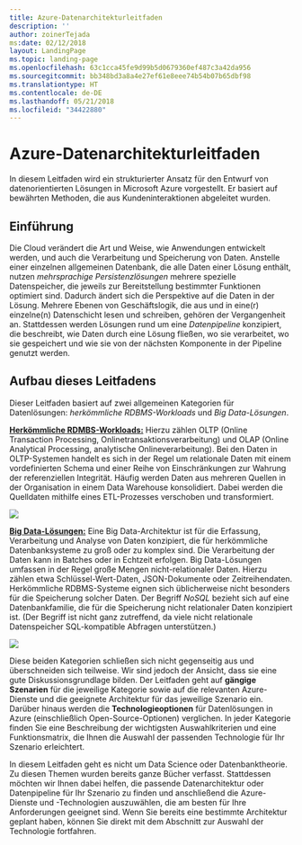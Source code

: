 ```yaml
---
title: Azure-Datenarchitekturleitfaden
description: ''
author: zoinerTejada
ms:date: 02/12/2018
layout: LandingPage
ms.topic: landing-page
ms.openlocfilehash: 63c1cca45fe9d99b5d0679360ef487c3a42da956
ms.sourcegitcommit: bb348bd3a8a4e27ef61e8eee74b54b07b65dbf98
ms.translationtype: HT
ms.contentlocale: de-DE
ms.lasthandoff: 05/21/2018
ms.locfileid: "34422880"
---
```

# <a name="azure-data-architecture-guide"></a>Azure-Datenarchitekturleitfaden

In diesem Leitfaden wird ein strukturierter Ansatz für den Entwurf von datenorientierten Lösungen in Microsoft Azure vorgestellt. Er basiert auf bewährten Methoden, die aus Kundeninteraktionen abgeleitet wurden.

## <a name="introduction"></a>Einführung

Die Cloud verändert die Art und Weise, wie Anwendungen entwickelt werden, und auch die Verarbeitung und Speicherung von Daten. Anstelle einer einzelnen allgemeinen Datenbank, die alle Daten einer Lösung enthält, nutzen _mehrsprachige Persistenzlösungen_ mehrere spezielle Datenspeicher, die jeweils zur Bereitstellung bestimmter Funktionen optimiert sind. Dadurch ändert sich die Perspektive auf die Daten in der Lösung. Mehrere Ebenen von Geschäftslogik, die aus und in eine(r) einzelne(n) Datenschicht lesen und schreiben, gehören der Vergangenheit an. Stattdessen werden Lösungen rund um eine *Datenpipeline* konzipiert, die beschreibt, wie Daten durch eine Lösung fließen, wo sie verarbeitet, wo sie gespeichert und wie sie von der nächsten Komponente in der Pipeline genutzt werden. 

## <a name="how-this-guide-is-structured"></a>Aufbau dieses Leitfadens

Dieser Leitfaden basiert auf zwei allgemeinen Kategorien für Datenlösungen: *herkömmliche RDBMS-Workloads* und *Big Data-Lösungen*. 

**[Herkömmliche RDMBS-Workloads:](./relational-data/index.md)** Hierzu zählen OLTP (Online Transaction Processing, Onlinetransaktionsverarbeitung) und OLAP (Online Analytical Processing, analytische Onlineverarbeitung). Bei den Daten in OLTP-Systemen handelt es sich in der Regel um relationale Daten mit einem vordefinierten Schema und einer Reihe von Einschränkungen zur Wahrung der referenziellen Integrität. Häufig werden Daten aus mehreren Quellen in der Organisation in einem Data Warehouse konsolidiert. Dabei werden die Quelldaten mithilfe eines ETL-Prozesses verschoben und transformiert.

![](./images/guide-rdbms.svg)

**[Big Data-Lösungen:](./big-data/index.md)** Eine Big Data-Architektur ist für die Erfassung, Verarbeitung und Analyse von Daten konzipiert, die für herkömmliche Datenbanksysteme zu groß oder zu komplex sind. Die Verarbeitung der Daten kann in Batches oder in Echtzeit erfolgen. Big Data-Lösungen umfassen in der Regel große Mengen nicht-relationaler Daten. Hierzu zählen etwa Schlüssel-Wert-Daten, JSON-Dokumente oder Zeitreihendaten. Herkömmliche RDBMS-Systeme eignen sich üblicherweise nicht besonders für die Speicherung solcher Daten. Der Begriff *NoSQL* bezieht sich auf eine Datenbankfamilie, die für die Speicherung nicht relationaler Daten konzipiert ist. (Der Begriff ist nicht ganz zutreffend, da viele nicht relationale Datenspeicher SQL-kompatible Abfragen unterstützen.)

![](./images/guide-big-data.svg)

Diese beiden Kategorien schließen sich nicht gegenseitig aus und überschneiden sich teilweise. Wir sind jedoch der Ansicht, dass sie eine gute Diskussionsgrundlage bilden. Der Leitfaden geht auf **gängige Szenarien** für die jeweilige Kategorie sowie auf die relevanten Azure-Dienste und die geeignete Architektur für das jeweilige Szenario ein. Darüber hinaus werden die **Technologieoptionen** für Datenlösungen in Azure (einschließlich Open-Source-Optionen) verglichen. In jeder Kategorie finden Sie eine Beschreibung der wichtigsten Auswahlkriterien und eine Funktionsmatrix, die Ihnen die Auswahl der passenden Technologie für Ihr Szenario erleichtert. 

In diesem Leitfaden geht es nicht um Data Science oder Datenbanktheorie. Zu diesen Themen wurden bereits ganze Bücher verfasst. Stattdessen möchten wir Ihnen dabei helfen, die passende Datenarchitektur oder Datenpipeline für Ihr Szenario zu finden und anschließend die Azure-Dienste und -Technologien auszuwählen, die am besten für Ihre Anforderungen geeignet sind. Wenn Sie bereits eine bestimmte Architektur geplant haben, können Sie direkt mit dem Abschnitt zur Auswahl der Technologie fortfahren.

